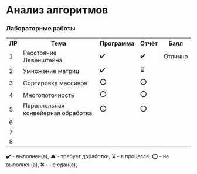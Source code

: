 # Анализ алгоритмов

### Лабораторные работы

<table>
   <tr>
    <th>ЛР</th>
    <th>Тема</th>
    <th>Программа</th>
    <th>Отчёт</th>
    <th>Балл</th>
   </tr>
   <tr>
    <td>1</td>
    <td>Расстояние Левенштейна</th>
    <td>✔️</th>
    <td>✔️</th>
    <td>Отлично</th>
   </tr>
   <tr>
    <td>2</td>
    <td>Умножение матриц</th>
    <td>✔️</th>
    <td>⌛️</th>
    <td></th>
   </tr>
   <tr>
    <td>3</td>
    <td>Сортировка массивов</th>
    <td>⭕️</th>
    <td>⭕️</th>
    <td></th>
   </tr>
   <tr>
    <td>4</td>
    <td>Многопоточность</th>
    <td>⭕️</th>
    <td>⭕️</th>
    <td></th>
   </tr>
   <tr>
    <td>5</td>
    <td>Параллельная конвейерная обработка</th>
    <td>⭕️</th>
    <td>⭕️</th>
    <td></th>
   </tr>
   <tr>
    <td>6</td>
    <td></th>
    <td></th>
    <td></th>
    <td></th>
   </tr>
   <tr>
    <td>7</td>
    <td></th>
    <td></th>
    <td></th>
    <td></th>
   </tr>
   <tr>
    <td>8</td>
    <td></th>
    <td></th>
    <td></th>
    <td></th>
   </tr>
</table>

✔️ - выполнен(а), ⚠️ - требует доработки, ⌛️ - в процессе, ⭕️ - не выполнен(а), ❌ - не сдан(а),  

